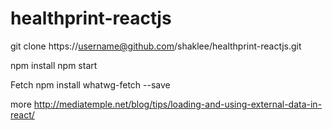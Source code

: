 # healthprint-reactjs
git clone https://username@github.com/shaklee/healthprint-reactjs.git

npm install
npm start



Fetch
npm install whatwg-fetch --save

more http://mediatemple.net/blog/tips/loading-and-using-external-data-in-react/

<!-- Latest compiled and minified CSS -->
<link rel="stylesheet" href="https://maxcdn.bootstrapcdn.com/bootstrap/latest/css/bootstrap.min.css">